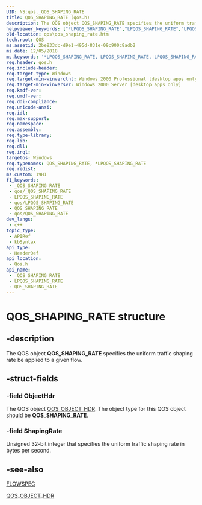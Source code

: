 ```yaml
---
UID: NS:qos._QOS_SHAPING_RATE
title: QOS_SHAPING_RATE (qos.h)
description: The QOS object QOS_SHAPING_RATE specifies the uniform traffic shaping rate be applied to a given flow.
helpviewer_keywords: ["*LPQOS_SHAPING_RATE","LPQOS_SHAPING_RATE","LPQOS_SHAPING_RATE structure pointer [QOS]","QOS_SHAPING_RATE","QOS_SHAPING_RATE structure [QOS]","_gqos_qos_shaping_rate","qos.qos_shaping_rate","qos/LPQOS_SHAPING_RATE","qos/QOS_SHAPING_RATE"]
old-location: qos\qos_shaping_rate.htm
tech.root: QOS
ms.assetid: 2be833dc-d9e1-495d-831e-09c900c8adb2
ms.date: 12/05/2018
ms.keywords: '*LPQOS_SHAPING_RATE, LPQOS_SHAPING_RATE, LPQOS_SHAPING_RATE structure pointer [QOS], QOS_SHAPING_RATE, QOS_SHAPING_RATE structure [QOS], _gqos_qos_shaping_rate, qos.qos_shaping_rate, qos/LPQOS_SHAPING_RATE, qos/QOS_SHAPING_RATE'
req.header: qos.h
req.include-header: 
req.target-type: Windows
req.target-min-winverclnt: Windows 2000 Professional [desktop apps only]
req.target-min-winversvr: Windows 2000 Server [desktop apps only]
req.kmdf-ver: 
req.umdf-ver: 
req.ddi-compliance: 
req.unicode-ansi: 
req.idl: 
req.max-support: 
req.namespace: 
req.assembly: 
req.type-library: 
req.lib: 
req.dll: 
req.irql: 
targetos: Windows
req.typenames: QOS_SHAPING_RATE, *LPQOS_SHAPING_RATE
req.redist: 
ms.custom: 19H1
f1_keywords:
 - _QOS_SHAPING_RATE
 - qos/_QOS_SHAPING_RATE
 - LPQOS_SHAPING_RATE
 - qos/LPQOS_SHAPING_RATE
 - QOS_SHAPING_RATE
 - qos/QOS_SHAPING_RATE
dev_langs:
 - c++
topic_type:
 - APIRef
 - kbSyntax
api_type:
 - HeaderDef
api_location:
 - Qos.h
api_name:
 - _QOS_SHAPING_RATE
 - LPQOS_SHAPING_RATE
 - QOS_SHAPING_RATE
---
```


# QOS_SHAPING_RATE structure


## -description

The QOS object 
<b>QOS_SHAPING_RATE</b> specifies the uniform traffic shaping rate be applied to a given flow.

## -struct-fields

### -field ObjectHdr

The QOS object 
<a href="/previous-versions/windows/desktop/api/qos/ns-qos-qos_object_hdr">QOS_OBJECT_HDR</a>. The object type for this QOS object should be 
<b>QOS_SHAPING_RATE</b>.

### -field ShapingRate

Unsigned 32-bit integer that specifies the uniform traffic shaping rate in bytes per second.

## -see-also

<a href="/windows/desktop/api/qos/ns-qos-flowspec">FLOWSPEC</a>



<a href="/previous-versions/windows/desktop/api/qos/ns-qos-qos_object_hdr">QOS_OBJECT_HDR</a>

